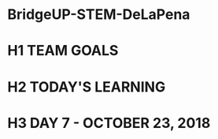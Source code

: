 # BridgeUP-STEM-DeLaPena

# H1 TEAM GOALS











# H2 TODAY'S LEARNING

# H3 DAY 7 - OCTOBER 23, 2018
